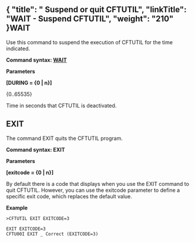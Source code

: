 {
    "title": " Suspend or quit CFTUTIL",
    "linkTitle": "WAIT - Suspend CFTUTIL",
    "weight": "210"
}WAIT
----

<span id="About_the_WAIT_Command"></span>Use this command to suspend the execution of CFTUTIL for
the time indicated.

****Command syntax: [WAIT](../../command_summary#WAIT)****

**Parameters**

**[DURING = {<span class="underline">0</span> &#124; n}]**

{0..65535}

Time in seconds that CFTUTIL is deactivated.

EXIT
----

The command EXIT quits the CFTUTIL program.

****Command syntax: EXIT****

**Parameters**

**[exitcode = {<span class="underline">0</span> &#124; n}]**

By default there is a code that displays when you use the EXIT command to quit CFTUTIL. However, you can use the exitcode parameter to define a specific exit code, which replaces the default value.

****Example****

```
>CFTUTIL EXIT EXITCODE=3
 
EXIT EXITCODE=3
CFTU00I EXIT _ Correct (EXITCODE=3)
```
